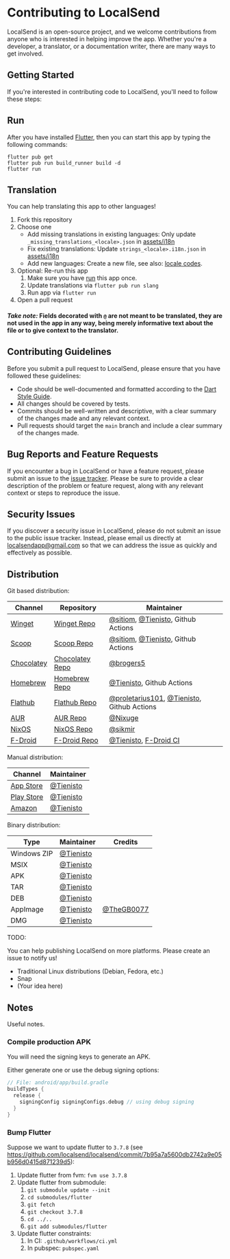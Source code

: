 # Contributing to LocalSend

LocalSend is an open-source project, and we welcome contributions from anyone who is interested in helping improve the app. Whether you're a developer, a translator, or a documentation writer, there are many ways to get involved.

## Getting Started

If you're interested in contributing code to LocalSend, you'll need to follow these steps:

## Run

After you have installed [Flutter](https://flutter.dev), then you can start this app by typing the following commands:

```shell
flutter pub get
flutter pub run build_runner build -d
flutter run
```

## Translation

You can help translating this app to other languages!

1. Fork this repository
2. Choose one
   - Add missing translations in existing languages: Only update `_missing_translations_<locale>.json` in [assets/i18n](https://github.com/localsend/localsend/tree/main/assets/i18n)
   - Fix existing translations: Update `strings_<locale>.i18n.json` in [assets/i18n](https://github.com/localsend/localsend/tree/main/assets/i18n)
   - Add new languages: Create a new file, see also: [locale codes](https://saimana.com/list-of-country-locale-code/).
3. Optional: Re-run this app
   1. Make sure you have [run](#run) this app once.
   2. Update translations via `flutter pub run slang`
   3. Run app via `flutter run`
4. Open a pull request

#### _Take note:_ Fields decorated with `@` are not meant to be translated, they are not used in the app in any way, being merely informative text about the file or to give context to the translator.

## Contributing Guidelines

Before you submit a pull request to LocalSend, please ensure that you have followed these guidelines:

- Code should be well-documented and formatted according to the [Dart Style Guide](https://dart.dev/guides/language/effective-dart/style).
- All changes should be covered by tests.
- Commits should be well-written and descriptive, with a clear summary of the changes made and any relevant context.
- Pull requests should target the `main` branch and include a clear summary of the changes made.

## Bug Reports and Feature Requests

If you encounter a bug in LocalSend or have a feature request, please submit an issue to the [issue tracker](https://github.com/localsend/localsend/issues). Please be sure to provide a clear description of the problem or feature request, along with any relevant context or steps to reproduce the issue.

## Security Issues

If you discover a security issue in LocalSend, please do not submit an issue to the public issue tracker. Instead, please email us directly at [localsendapp@gmail.com](mailto:localsendapp@gmail.com) so that we can address the issue as quickly and effectively as possible.

## Distribution

Git based distribution:

| Channel        | Repository          | Maintainer                                         |
|----------------|---------------------|----------------------------------------------------|
| [Winget][]     | [Winget Repo][]     | [@sitiom][], [@Tienisto], Github Actions           |
| [Scoop][]      | [Scoop Repo][]      | [@sitiom][], [@Tienisto], Github Actions           |
| [Chocolatey][] | [Chocolatey Repo][] | [@brogers5][]                                      |
| [Homebrew][]   | [Homebrew Repo][]   | [@Tienisto][], Github Actions                      |
| [Flathub][]    | [Flathub Repo][]    | [@proletarius101][], [@Tienisto][], Github Actions |
| [AUR][]        | [AUR Repo][]        | [@Nixuge][]                                        |
| [NixOS][]      | [NixOS Repo][]      | [@sikmir][]                                        |
| [F-Droid][]    | [F-Droid Repo][]    | [@Tienisto][], [F-Droid CI][]                      |

[winget]: https://github.com/microsoft/winget-pkgs/tree/master/manifests/l/LocalSend/LocalSend
[winget repo]: https://github.com/microsoft/winget-pkgs/tree/master/manifests/l/LocalSend/LocalSend
[scoop]: https://scoop.sh/#/apps?s=0&d=1&o=true&q=localsend&id=fb88113be361ca32c0dcac423cb4afdeda0b0c66
[scoop repo]: https://github.com/ScoopInstaller/Extras/blob/master/bucket/localsend.json
[chocolatey]: https://community.chocolatey.org/packages/localsend
[chocolatey repo]: https://github.com/brogers5/chocolatey-package-localsend/tree/main
[homebrew]: https://github.com/localsend/homebrew-localsend
[homebrew repo]: https://github.com/localsend/homebrew-localsend
[flathub]: https://flathub.org/apps/details/org.localsend.localsend_app
[flathub repo]: https://github.com/flathub/org.localsend.localsend_app
[aur]: https://aur.archlinux.org/packages/localsend-bin
[aur repo]: https://aur.archlinux.org/localsend-bin.git
[nixos]: https://search.nixos.org/packages?show=localsend
[nixos repo]: https://github.com/NixOS/nixpkgs/blob/master/pkgs/applications/networking/localsend/default.nix
[f-droid]: https://f-droid.org/packages/org.localsend.localsend_app
[f-droid repo]: https://gitlab.com/fdroid/fdroiddata/-/blob/master/metadata/org.localsend.localsend_app.yml

Manual distribution:

| Channel        | Maintainer                               |
|----------------|------------------------------------------|
| [App Store][]  | [@Tienisto](https://github.com/Tienisto) |
| [Play Store][] | [@Tienisto](https://github.com/Tienisto) |
| [Amazon][]     | [@Tienisto](https://github.com/Tienisto) |

[app store]: https://apps.apple.com/us/app/localsend/id1661733229
[play store]: https://play.google.com/store/apps/details?id=org.localsend.localsend_app
[amazon]: https://www.amazon.com/dp/B0BW6MP732

Binary distribution:

| Type        | Maintainer    | Credits                      |
|-------------|---------------|------------------------------|
| Windows ZIP | [@Tienisto][] |                              |
| MSIX        | [@Tienisto][] |                              |
| APK         | [@Tienisto][] |                              |
| TAR         | [@Tienisto][] |                              |
| DEB         | [@Tienisto][] |                              |
| AppImage    | [@Tienisto][] | [@TheGB0077][]               |
| DMG         | [@Tienisto][] |                              |

[@Tienisto]: https://github.com/Tienisto
[@TheGB0077]: https://github.com/TheGB0077
[@sitiom]: https://github.com/sitiom
[@Nixuge]: https://github.com/Nixuge
[@proletarius101]: https://github.com/proletarius101
[@brogers5]: https://github.com/brogers5
[@sikmir]: https://github.com/sikmir
[F-Droid CI]: https://gitlab.com/fdroidci

TODO:

You can help publishing LocalSend on more platforms. Please create an issue to notify us!

- Traditional Linux distributions (Debian, Fedora, etc.)
- Snap
- (Your idea here)

## Notes

Useful notes.

### Compile production APK

You will need the signing keys to generate an APK.

Either generate one or use the debug signing options:

```groovy
// File: android/app/build.gradle
buildTypes {
  release {
    signingConfig signingConfigs.debug // using debug signing
  }
}
```

### Bump Flutter

Suppose we want to update flutter to `3.7.8` (see https://github.com/localsend/localsend/commit/7b95a7a5600db2742a9e05b956d0415d871239d5):

1. Update flutter from fvm: `fvm use 3.7.8`
2. Update flutter from submodule:
   1. `git submodule update --init`
   2. `cd submodules/flutter`
   3. `git fetch`
   4. `git checkout 3.7.8`
   5. `cd ../..`
   6. `git add submodules/flutter`
3. Update flutter constraints:
   1. In CI: `.github/workflows/ci.yml`
   2. In pubspec: `pubspec.yaml`
